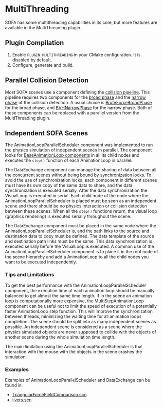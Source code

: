 # MultiThreading

SOFA has some multithreading capabilities in its core, but more features are available in the MultiThreading plugin.

## Plugin Compilation

1. Enable `PLUGIN_MULTITHREADING` in your CMake configuration. It is disabled by default.
2. Configure, generate and build.

## Parallel Collision Detection

Most SOFA scenes use a component defining the [collision pipeline](../../../components/collision/detection/algorithm/collisionpipeline/).
This pipeline requires two components for the [broad phase](../../../components/components/collision/detection/algorithm/broadphase/) and the [narrow phase](../../../components/components/collision/detection/algorithm/narrowphase) of the collision detection.
A usual choice is [BruteForceBroadPhase](../../../components/collision/detection/algorithm/bruteforcebroadphase/) for the broad phase, and [BVHNarrowPhase](../../../components/collision/detection/algorithm/bvhnarrowphase/) for the narrow phase.
Both of these components can be replaced with a parallel version from the MultiThreading plugin.

## Independent SOFA Scenes

The AnimationLoopParallelScheduler component was implemented to run the physics simulation of independent scenes in parallel.
The component looks for [BaseAnimationLoop components](../../../simulation-principles/animation-loop/) in all its child nodes and executes the `step()` function of each AnimationLoop in parallel.

The DataExchange component can manage the sharing of data between all the concurrent scenes without being bound by synchronization locks.
To avoid the use of synchronization locks, each component in different scenes must have its own copy of the same data to share, and the data synchronization is executed serially.
After the data synchronization the VisualLoop is executed in serial.
Each child node of the node where the AnimationLoopParallelScheduler is placed must be seen as an independent scene and there should be no physics interaction or collision detection between these scenes.
When all the `step()` functions return, the visual loop (graphics rendering) is executed serially throughout the scene.

The DataExchange component must be placed in the same node where the AnimationLoopParallelScheduler is, and the path links to the source and destination data to copy must be defined.
The data template of the source and destination path links must be the same.
This data synchronization is executed serially before the VisualLoop is executed.
A common use of the AnimationLoopParallelScheduler component is to place it in the root node of the scene hierarchy and add a AnimationLoop to all the child nodes you want to be executed independently.

### Tips and Limitations

To get the best performance with the AnimationLoopParallelScheduler component, the execution time of each animation loop should be manually balanced to get almost the same time length.
If in the scene an animation loop is computationally more expensive, the MultiStepAnimationLoop component can be useful not to limit the speed of execution of a potentially faster AnimationLoop step function.
This will improve the synchronization between threads, minimizing the waiting time for all animation loops completion.
The scene should be split into as many independent scenes as possible.
An independent scene is considered as a scene where the physics simulated objects are never supposed to collide with the objects of another scene during the whole simulation time length.

The main limitation using the AnimationLoopParallelScheduler is that interaction with the mouse with the objects in the scene crashes the simulation.

### Examples

Examples of AnimationLoopParallelScheduler and DataExchange can be found in:

* [TriangularForceFieldComparison.scn](https://github.com/sofa-framework/sofa/blob/master/applications/plugins/MultiThreading/examples/TriangularForceFieldComparison.scn)
* [livers.scn](https://github.com/sofa-framework/sofa/blob/master/applications/plugins/MultiThreading/examples/livers.scn)
